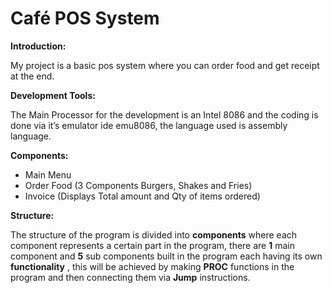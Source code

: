 # Café POS System



**Introduction:**

My project is a basic pos system where you can order food and get receipt at the
end.

**Development Tools:**

The Main Processor for the development is an Intel 8086 and the coding is done
via it’s emulator ide emu8086, the language used is assembly language.

**Components:**

- Main Menu
- Order Food (3 Components Burgers, Shakes and Fries)
- Invoice (Displays Total amount and Qty of items ordered)

**Structure:**

The structure of the program is divided into **components** where each component
represents a certain part in the program, there are **1** main component and **5** sub
components built in the program each having its own **functionality** , this will be
achieved by making **PROC** functions in the program and then connecting them via
**Jump** instructions.



